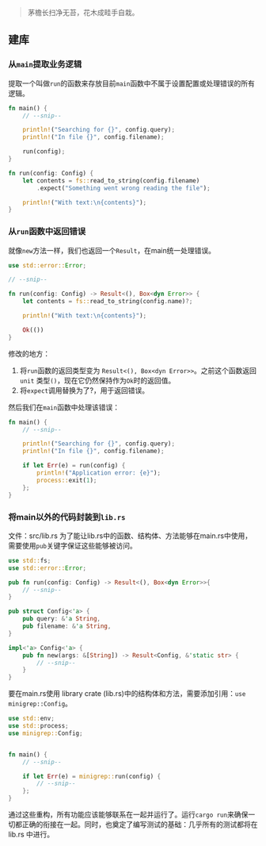> <font face = "楷体">茅檐长扫净无苔，花木成畦手自栽。</font>

## 建库
### 从`main`提取业务逻辑
提取一个叫做`run`的函数来存放目前`main`函数中不属于设置配置或处理错误的所有逻辑。
```rust
fn main() {
    // --snip--

    println!("Searching for {}", config.query);
    println!("In file {}", config.filename);

    run(config);
}

fn run(config: Config) {
    let contents = fs::read_to_string(config.filename)
        .expect("Something went wrong reading the file");

    println!("With text:\n{contents}");
}
```

### 从`run`函数中返回错误
就像`new`方法一样，我们也返回一个`Result`，在main统一处理错误。
```rust
use std::error::Error;

// --snip--

fn run(config: Config) -> Result<(), Box<dyn Error>> {
    let contents = fs::read_to_string(config.name)?;

    println!("With text:\n{contents}");

    Ok(())
}
```
修改的地方：
1. 将`run`函数的返回类型变为 `Result<(), Box<dyn Error>>`。之前这个函数返回 `unit` 类型`()`，现在它仍然保持作为`Ok`时的返回值。
2. 将`expect`调用替换为了?，用于返回错误。

然后我们在`main`函数中处理该错误：
```rust
fn main() {
    // --snip--

    println!("Searching for {}", config.query);
    println!("In file {}", config.filename);

    if let Err(e) = run(config) {
        println!("Application error: {e}");
        process::exit(1);
    };
}
```

### 将main以外的代码封装到`lib.rs`
文件：src/lib\.rs
为了能让lib\.rs中的函数、结构体、方法能够在main\.rs中使用，需要使用`pub`关键字保证这些能够被访问。
```rust
use std::fs;
use std::error::Error;

pub fn run(config: Config) -> Result<(), Box<dyn Error>>{
    // --snip--
}

pub struct Config<'a> {
    pub query: &'a String,
    pub filename: &'a String,
}

impl<'a> Config<'a> {
    pub fn new(args: &[String]) -> Result<Config, &'static str> {
        // --snip--
    }
}
```
要在main\.rs使用 library crate (lib\.rs)中的结构体和方法，需要添加引用：`use minigrep::Config`。
```rust
use std::env;
use std::process;
use minigrep::Config;


fn main() {
    // --snip--

    if let Err(e) = minigrep::run(config) {
        // --snip--
    };
}
```
通过这些重构，所有功能应该能够联系在一起并运行了。运行`cargo run`来确保一切都正确的衔接在一起。同时，也奠定了编写测试的基础：几乎所有的测试都将在 lib\.rs 中进行。